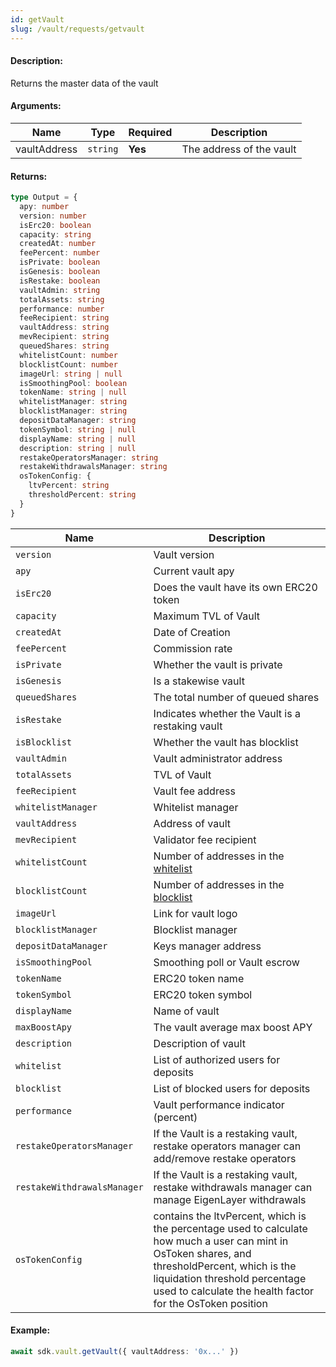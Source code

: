 ```yaml
---
id: getVault
slug: /vault/requests/getvault
---
```


#### Description:

Returns the master data of the vault

#### Arguments:

| Name         | Type     | Required | Description               |
|--------------|----------|----------|---------------------------|
| vaultAddress | `string` | **Yes**  | The address of the vault  | 

#### Returns:

```ts
type Output = {
  apy: number
  version: number
  isErc20: boolean
  capacity: string
  createdAt: number
  feePercent: number
  isPrivate: boolean
  isGenesis: boolean
  isRestake: boolean
  vaultAdmin: string
  totalAssets: string
  performance: number
  feeRecipient: string
  vaultAddress: string
  mevRecipient: string
  queuedShares: string
  whitelistCount: number
  blocklistCount: number
  imageUrl: string | null
  isSmoothingPool: boolean
  tokenName: string | null
  whitelistManager: string
  blocklistManager: string
  depositDataManager: string
  tokenSymbol: string | null
  displayName: string | null
  description: string | null
  restakeOperatorsManager: string
  restakeWithdrawalsManager: string
  osTokenConfig: {
    ltvPercent: string
    thresholdPercent: string
  }
}
```

| Name                        | Description                                                                                                                                                                                                                                  |
|-----------------------------|----------------------------------------------------------------------------------------------------------------------------------------------------------------------------------------------------------------------------------------------|
| `version`                   | Vault version                                                                                                                                                                                                                                |
| `apy`                       | Current vault apy                                                                                                                                                                                                                            |
| `isErc20`                   | Does the vault have its own ERC20 token                                                                                                                                                                                                      |
| `capacity`                  | Maximum TVL of Vault                                                                                                                                                                                                                         |
| `createdAt`                 | Date of Creation                                                                                                                                                                                                                             |
| `feePercent`                | Commission rate                                                                                                                                                                                                                              |
| `isPrivate`                 | Whether the vault is private                                                                                                                                                                                                                 |
| `isGenesis`                 | Is a stakewise vault                                                                                                                                                                                                                         |
| `queuedShares`              | The total number of queued shares                                                                                                                                                                                                            |
| `isRestake`                 | Indicates whether the Vault is a restaking vault                                                                                                                                                                                             |
| `isBlocklist`               | Whether the vault has blocklist                                                                                                                                                                                                              |
| `vaultAdmin`                | Vault administrator address                                                                                                                                                                                                                  |
| `totalAssets`               | TVL of Vault                                                                                                                                                                                                                                 |
| `feeRecipient`              | Vault fee address                                                                                                                                                                                                                            |
| `whitelistManager`          | Whitelist manager                                                                                                                                                                                                                            |
| `vaultAddress`              | Address of vault                                                                                                                                                                                                                             |
| `mevRecipient`              | Validator fee recipient                                                                                                                                                                                                                      |
| `whitelistCount`            | Number of addresses in the [whitelist](/vault/requests/getwhitelist)                                                                                                                                                                                  |
| `blocklistCount`            | Number of addresses in the [blocklist](/vault/requests/getblocklist)                                                                                                                                                                                  |
| `imageUrl`                  | Link for vault logo                                                                                                                                                                                                                          |
| `blocklistManager`          | Blocklist manager                                                                                                                                                                                                                            |
| `depositDataManager`        | Keys manager address                                                                                                                                                                                                                         |
| `isSmoothingPool`           | Smoothing poll or Vault escrow                                                                                                                                                                                                               |
| `tokenName`                 | ERC20 token name                                                                                                                                                                                                                             |
| `tokenSymbol`               | ERC20 token symbol                                                                                                                                                                                                                           |
| `displayName`               | Name of vault                                                                                                                                                                                                                                |
| `maxBoostApy`               | The vault average max boost APY                                                                                                                                                                                                              |
| `description`               | Description of vault                                                                                                                                                                                                                         |
| `whitelist`                 | List of authorized users for deposits                                                                                                                                                                                                        |
| `blocklist`                 | List of blocked users for deposits                                                                                                                                                                                                           |
| `performance`               | Vault performance indicator (percent)                                                                                                                                                                                                        |
| `restakeOperatorsManager`   | If the Vault is a restaking vault, restake operators manager can add/remove restake operators                                                                                                                                                |
| `restakeWithdrawalsManager` | If the Vault is a restaking vault, restake withdrawals manager can manage EigenLayer withdrawals                                                                                                                                             |
| `osTokenConfig`             | contains the ltvPercent, which is the percentage used to calculate how much a user can mint in OsToken shares, and thresholdPercent, which is the liquidation threshold percentage used to calculate the health factor for the OsToken position |

#### Example:

```ts
await sdk.vault.getVault({ vaultAddress: '0x...' })
```
